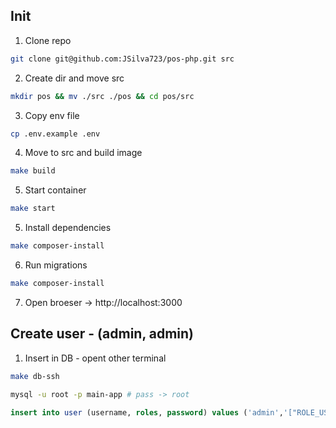 ## Init
1. Clone repo
```sh 
git clone git@github.com:JSilva723/pos-php.git src
```
2. Create dir and move src
```sh
mkdir pos && mv ./src ./pos && cd pos/src
```
3. Copy env file
```sh
cp .env.example .env
```
4. Move to src and build image
```sh
make build
```
5. Start container
```sh
make start
```
5. Install dependencies
```sh
make composer-install
```
6. Run migrations
```sh
make composer-install
```
7. Open broeser -> http://localhost:3000

## Create user - (admin, admin)
1. Insert in DB - opent other terminal
```sh
make db-ssh
```
```sh
mysql -u root -p main-app # pass -> root
```
```sql
insert into user (username, roles, password) values ('admin','["ROLE_USER"]' ,'$2y$13$O6TxZOXywpOYKmgzc1Zn4uU9dtvCMWlHT1p/8.aFRYn2k7AidSOPO');
```